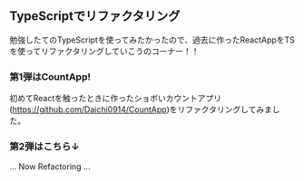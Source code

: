 ## TypeScriptでリファクタリング
勉強したてのTypeScriptを使ってみたかったので、過去に作ったReactAppをTSを使ってリファクタリングしていこうのコーナー！！

### 第1弾はCountApp!
初めてReactを触ったときに作ったショボいカウントアプリ(<a>https://github.com/Daichi0914/CountApp</a>)をリファクタリングしてみました。

### 第2弾はこちら↓
... Now Refactoring ...
